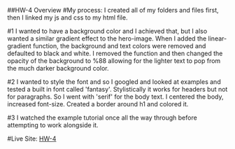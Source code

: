 ##HW-4 Overview
#My process:
I created all of my folders and files first, then I linked my js and css to my
html file.  

#1
I wanted to have a background color and I achieved that, but I also wanted a
similar gradient effect to the hero-image. When I added the linear-gradient
function, the background and text colors were removed and defaulted to black and
white. I removed the function and then changed the opacity of the background to
%88 allowing for the lighter text to pop from the much darker background color.

#2
I wanted to style the font and so I googled and looked at examples and tested
a built in font called 'fantasy'. Stylistically it works for headers but not for
 paragraphs. So I went with 'serif' for the body text. I centered the body,
 increased font-size. Created a border around h1 and colored it. 

#3
I watched the example tutorial once all the way through before attempting to
work alongside it.





#Live Site:
[HW-4](https://ewilsey.github.io/MART441/HW-4/)
